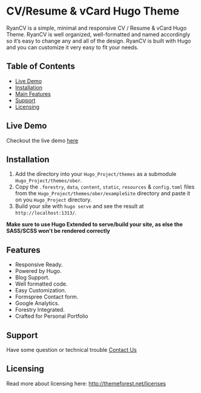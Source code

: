 <h1>CV/Resume & vCard Hugo Theme</h1>

RyanCV is a simple, minimal and responsive CV / Resume & vCard Hugo Theme. RyanCV is well organized, well-formatted and named accordingly so it’s easy to change any and all of the design. RyanCV is built with Hugo and you can customize it very easy to fit your needs.

## Table of Contents

- [Live Demo](#live-demo)
- [Installation](#installation)
- [Main Features](#features)
- [Support](#support)
- [Licensing](#licensing)

## Live Demo

Checkout the live demo [here](https://bslthemes.com/ryancv-hugo/)

## Installation

1. Add the directory into your `Hugo_Project/themes` as a submodule `Hugo_Project/themes/ober`.
2. Copy the `.forestry`, `data`, `content`, `static`, `resources` & `config.toml` files from the `Hugo_Project/themes/ober/exampleSite` directory and paste it on you `Hugo_Project` directory.
3. Build your site with `hugo serve` and see the result at `http://localhost:1313/`.

**Make sure to use Hugo Extended to serve/build your site, as else the SASS/SCSS won't be rendered correctly**

## Features

- Responsive Ready.
- Powered by Hugo.
- Blog Support.
- Well formatted code.
- Easy Customization.
- Formspree Contact form.
- Google Analytics.
- Forestry Integrated.
- Crafted for Personal Portfolio

## Support

Have some question or technical trouble [Contact Us](https://bslthemes.com/support/)

## Licensing

Read more about licensing here: http://themeforest.net/licenses
